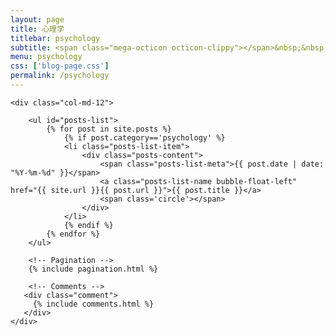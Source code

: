 ```yaml
---
layout: page
title: 心理学
titlebar: psychology
subtitle: <span class="mega-octicon octicon-clippy"></span>&nbsp;&nbsp; 兴趣是最好的动力。
menu: psychology
css: ['blog-page.css']
permalink: /psychology
---
```


<div class="row">

    <div class="col-md-12">

        <ul id="posts-list">
            {% for post in site.posts %}
                {% if post.category=='psychology' %}
                <li class="posts-list-item">
                    <div class="posts-content">
                        <span class="posts-list-meta">{{ post.date | date: "%Y-%m-%d" }}</span>
                        <a class="posts-list-name bubble-float-left" href="{{ site.url }}{{ post.url }}">{{ post.title }}</a>
                        <span class='circle'></span>
                    </div>
                </li>
                {% endif %}
            {% endfor %}
        </ul> 

        <!-- Pagination -->
        {% include pagination.html %}

        <!-- Comments -->
       <div class="comment">
         {% include comments.html %}
       </div>
    </div>

</div>
<script>
    $(document).ready(function(){

        // Enable bootstrap tooltip
        $("body").tooltip({ selector: '[data-toggle=tooltip]' });

    });
</script>
